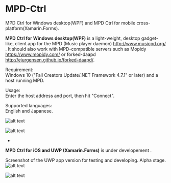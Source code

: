 # MPD-Ctrl

MPD Ctrl for Windows desktop(WPF) and MPD Ctrl for mobile cross-platform(Xamarin.Forms).

**MPD Ctrl for Windows desktop(WPF)** is a light-weight, desktop gadget-like, client app for the MPD (Music player daemon) http://www.musicpd.org/ . It should also work with MPD-compatible servers such as Mopidy https://www.mopidy.com/ or forked-daapd http://ejurgensen.github.io/forked-daapd/. 

Requirement:  
Windows 10 ("Fall Creators Update/.NET Framework 4.7.1" or later) and a host running MPD.  
  
Usage:  
Enter the host address and port, then hit "Connect".   
  
Supported languages:  
English and Japanese.
  
![alt text](https://github.com/torumyax/MPD-Ctrl/blob/master/WPF/WpfMPD/files/bin/MPD-Ctrl_Screenshot1.png?raw=true)  
  
![alt text](https://github.com/torumyax/MPD-Ctrl/blob/master/WPF/WpfMPD/files/bin/MPD-Ctrl_Screenshot_setting.png?raw=true)  

  
  -  
   
**MPD Ctrl for iOS and UWP (Xamarin.Forms)** is under developement .   
  
Screenshot of the UWP app version for testing and developing. Alpha stage.
![alt text](https://github.com/torumyax/MPD-Ctrl/blob/master/Xamarin.Forms/MPDCtrl/files/screenshots/uwp-pre-screnshot.png?raw=true)  
  
![alt text](https://github.com/torumyax/MPD-Ctrl/blob/master/Xamarin.Forms/MPDCtrl/files/screenshots/iOS-pre-screnshot.png?raw=true)  

  
  
